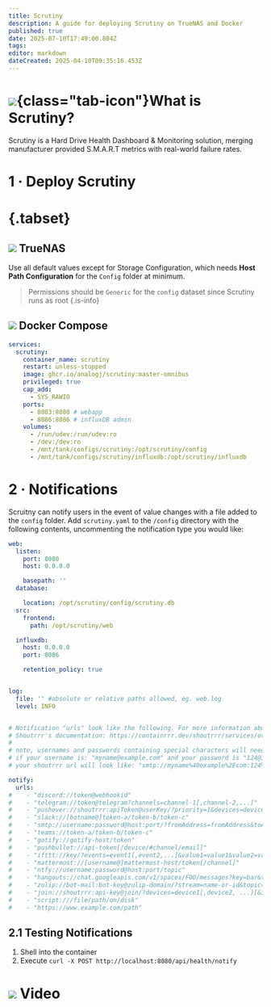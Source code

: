 ```yaml
---
title: Scrutiny
description: A guide for deploying Scrutiny on TrueNAS and Docker
published: true
date: 2025-07-10T17:49:00.804Z
tags: 
editor: markdown
dateCreated: 2025-04-10T09:35:16.453Z
---
```


# ![](/scrutiny.png){class="tab-icon"}What is Scrutiny?
Scrutiny is a Hard Drive Health Dashboard & Monitoring solution, merging manufacturer provided S.M.A.R.T metrics with real-world failure rates.

# 1 · Deploy Scrutiny
# {.tabset}

## <img src="/truenas.png" class="tab-icon"> TrueNAS
Use all default values except for Storage Configuration, which needs **Host Path Configuration** for the `Config` folder at minimum.

> Permissions should be `Generic` for the `config` dataset since Scrutiny runs as root
{.is-info}

## <img src="/docker.png" class="tab-icon"> Docker Compose
```yaml
services:
  scrutiny:
    container_name: scrutiny
    restart: unless-stopped
    image: ghcr.io/analogj/scrutiny:master-omnibus
    privileged: true
    cap_add:
      - SYS_RAWIO
    ports:
      - 8083:8080 # webapp
      - 8086:8086 # influxDB admin
    volumes:
      - /run/udev:/run/udev:ro
      - /dev:/dev:ro
      - /mnt/tank/configs/scrutiny:/opt/scrutiny/config
      - /mnt/tank/configs/scrutiny/influxdb:/opt/scrutiny/influxdb
```

# 2 · Notifications
Scruitny can notify users in the event of value changes with a file added to the `config` folder. Add `scrutiny.yaml` to the `/config` directory with the following contents, uncommenting the notification type you would like:

```yaml
web:
  listen:
    port: 8080
    host: 0.0.0.0

    basepath: ''
  database:

    location: /opt/scrutiny/config/scrutiny.db
  src:
    frontend:
      path: /opt/scrutiny/web

  influxdb:
    host: 0.0.0.0
    port: 8086

    retention_policy: true


log:
  file: '' #absolute or relative paths allowed, eg. web.log
  level: INFO


# Notification "urls" look like the following. For more information about service specific configuration see
# Shoutrrr's documentation: https://containrrr.dev/shoutrrr/services/overview/
#
# note, usernames and passwords containing special characters will need to be urlencoded.
# if your username is: "myname@example.com" and your password is "124@34$1"
# your shoutrrr url will look like: "smtp://myname%40example%2Ecom:124%4034%241@ms.my.domain.com:587"

notify:
  urls:
#    - "discord://token@webhookid"
#    - "telegram://token@telegram?channels=channel-1[,channel-2,...]"
#    - "pushover://shoutrrr:apiToken@userKey/?priority=1&devices=device1[,device2, ...]"
#    - "slack://[botname@]token-a/token-b/token-c"
#    - "smtp://username:password@host:port/?fromAddress=fromAddress&toAddresses=recipient1[,recipient2,...]"
#    - "teams://token-a/token-b/token-c"
#    - "gotify://gotify-host/token"
#    - "pushbullet://api-token[/device/#channel/email]"
#    - "ifttt://key/?events=event1[,event2,...]&value1=value1&value2=value2&value3=value3"
#    - "mattermost://[username@]mattermost-host/token[/channel]"
#    - "ntfy://username:password@host:port/topic"
#    - "hangouts://chat.googleapis.com/v1/spaces/FOO/messages?key=bar&token=baz"
#    - "zulip://bot-mail:bot-key@zulip-domain/?stream=name-or-id&topic=name"
#    - "join://shoutrrr:api-key@join/?devices=device1[,device2, ...][&icon=icon][&title=title]"
#    - "script:///file/path/on/disk"
#    - "https://www.example.com/path"
```

## 2.1 Testing Notifications
1. Shell into the container
1. Execute `curl -X POST http://localhost:8080/api/health/notify`

# <img src="/youtube.png" class="tab-icon"> Video
[](https://youtu.be/5Pv2ip_v_2s)
